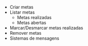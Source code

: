 - Criar metas 
- Listar metas 
  - Metas realizadas
  - Metas abertas
- Marcar/Desmarcar metas realizadas
- Remover metas
- Sistemas de mensagens
